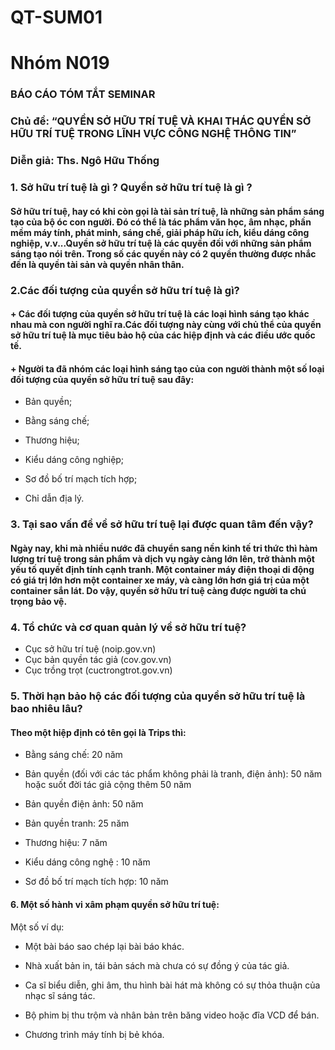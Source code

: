 # QT-SUM01
# Nhóm N019

### BÁO CÁO TÓM TẮT SEMINAR 
### Chủ đề: “QUYỀN SỞ HỮU TRÍ TUỆ VÀ KHAI THÁC QUYỀN SỞ HỮU TRÍ TUỆ TRONG LĨNH VỰC CÔNG NGHỆ THÔNG TIN”
### Diễn giả: Ths. Ngô Hữu Thống


### 1. Sở hữu trí tuệ là gì ? Quyền sở hữu trí tuệ là gì ?
#### Sở hữu trí tuệ, hay có khi còn gọi là tài sản trí tuệ, là những sản phẩm sáng tạo của bộ óc con người. Ðó có thể là tác phẩm văn học, âm nhạc, phần mềm máy tính, phát minh, sáng chế, giải pháp hữu ích, kiểu dáng công nghiệp, v.v...Quyền sở hữu trí tuệ là các quyền đối với những sản phẩm sáng tạo nói trên. Trong số các quyền này có 2 quyền thường được nhắc đến là quyền tài sản và quyền nhân thân.

### 2.Các đối tượng của quyền sở hữu trí tuệ là gì?
#### + Các đối tượng của quyền sở hữu trí tuệ là các loại hình sáng tạo khác nhau mà con người nghĩ ra.Các đối tượng này cùng với chủ thể của quyền sở hữu trí tuệ là mục tiêu bảo hộ của các hiệp định và các điều ước quốc tế.
#### + Người ta đã nhóm các loại hình sáng tạo của con người thành một số loại đối tượng của quyền sở hữu trí tuệ sau đây:

- Bản quyền;

- Bằng sáng chế;

- Thương hiệu;

- Kiểu dáng công nghiệp;

- Sơ đồ bố trí mạch tích hợp;

- Chỉ dẫn địa lý.

### 3. Tại sao vấn đề về sở hữu trí tuệ lại được quan tâm đến vậy?
#### Ngày nay, khi mà nhiều nước đã chuyển sang nền kinh tế tri thức thì hàm lượng trí tuệ trong sản phẩm và dịch vụ ngày càng lớn lên, trở thành một yếu tố quyết định tính cạnh tranh. Một container máy điện thoại di động có giá trị lớn hơn một container xe máy, và càng lớn hơn giá trị của một container sắn lát. Do vậy, quyền sở hữu trí tuệ càng được người ta chú trọng bảo vệ.

### 4. Tổ chức và cơ quan quản lý về sở hữu trí tuệ?
-	Cục sở hữu trí tuệ (noip.gov.vn)
-	Cục bản quyền tác giả (cov.gov.vn)
-	Cục trồng trọt (cuctrongtrot.gov.vn)

### 5. Thời hạn bảo hộ các đối tượng của quyền sở hữu trí tuệ là bao nhiêu lâu?
#### Theo một hiệp định có tên gọi là Trips thì:
- Bằng sáng chế: 20 năm

- Bản quyền (đối với các tác phẩm không phải là tranh, điện ảnh): 50 năm hoặc suốt đời tác giả cộng thêm 50 năm

- Bản quyền điện ảnh: 50 năm

- Bản quyền tranh: 25 năm

- Thương hiệu: 7 năm

- Kiểu dáng công nghệ : 10 năm

- Sơ đồ bố trí mạch tích hợp: 10 năm

#### 6. Một số hành vi xâm phạm quyền sở hữu trí tuệ:
Một số ví dụ:

- Một bài báo sao chép lại bài báo khác.

- Nhà xuất bản in, tái bản sách mà chưa có sự đồng ý của tác giả.

- Ca sĩ biểu diễn, ghi âm, thu hình bài hát mà không có sự thỏa thuận của nhạc sĩ sáng tác.

- Bộ phim bị thu trộm và nhân bản trên băng video hoặc đĩa VCD để bán.

- Chương trình máy tính bị bẻ khóa.
